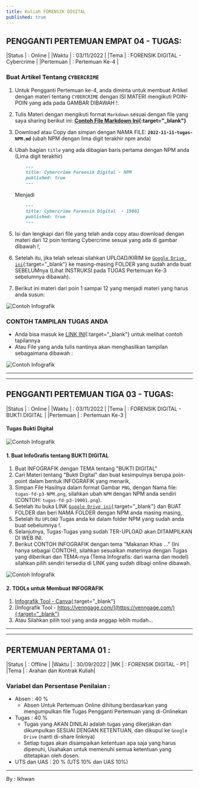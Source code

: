 ```yaml
---
title: Kuliah FORENSIK DIGITAL
published: true
---
```



## PENGGANTI PERTEMUAN EMPAT 04 - TUGAS:

|Status     | : Online                   |
|Waktu      | : 03/11/2022               |
|Tema       | : FORENSIK DIGITAL - Cybercrime |
|Pertemuan  | : Pertemuan Ke-4   |


    
### Buat Artikel Tentang `CYBERCRIME`

1. Untuk Pengganti Pertemuan ke-4, anda diminta untuk membuat Artikel dengan materi tentang `CYBERCRIME` dengan ISI MATERI mengikuti POIN-POIN yang ada pada GAMBAR DIBAWAH !.
2. Tulis Materi dengan mengikuti format `Markdown` sesuai dengan file yang saya sharing berikut ini: <b>[Contoh File Markdown Ini](reff/2022-11-11-tugas-NPM.md.txt){:target="_blank"}</b>
3. Download atau Copy dan simpan dengan NAMA FILE: <b>`2022-11-11-tugas-NPM.md`</b> (ubah NPM dengan lima digit terakhir npm anda)
4. Ubah bagian `title` yang ada dibagian baris pertama dengan NPM anda (Lima digit terakhir)

    ```md
        ---
        title: Cybercrime Forensik Digital - NPM
        published: true
        ---

    ```

    Menjadi 

    ```md
        ---
        title: Cybercrime Forensik Digital  - 19001
        published: true
        ---

    ```
5. Isi dan lengkapi dari file yang telah anda copy atau download dengan materi dari 12 poin tentang Cybercrime sesuai yang ada di gambar dibawah !,
4. Setelah itu, jika telah selesai silahkan UPLOAD/KIRIM ke [`Google Drive ini`](https://drive.google.com/drive/folders/1BhhJrvBiiE0DQAQI6j4cKj4OUsIfUH4p?usp=sharing){:target="_blank"} ke masing-masing FOLDER yang sudah anda buat SEBELUMnya (Lihat INSTRUKSI pada TUGAS Pertemuan Ke-3 sebelumnya dibawah).
5. Berikut ini materi dari poin 1 sampai 12 yang menjadi materi yang harus anda susun: 

![Contoh Infografik](reff/img/tugas-fd-p4-19001.png)


### CONTOH TAMPILAN TUGAS ANDA 

* Anda bisa masuk ke [LINK INI](tugas-19001.html){:target="_blank"} untuk melihat contoh tapilannya 
* Atau File yang anda tulis nantinya akan menghasilkan tampilan sebagaimana dibawah : 

![Contoh Infografik](reff/img/tugas-fd-p4-1-19001.png)


***
***


## PENGGANTI PERTEMUAN TIGA 03 - TUGAS:

|Status  | : Online                   |
|Waktu   | : 03/11/2022               |
|Tema    | : FORENSIK DIGITAL - BUKTI DIGITAL |
|Pertemuan | : Pertemuan Ke-3   |

#### Tugas Bukti Digital 

![Contoh Infografik](reff/img/tugas-fd-p3-1-19001.png)


#### 1. Buat InfoGrafis tentang BUKTI DIGITAL

1. Buat INFOGRAFIK dengan TEMA tentang "BUKTI DIGITAL"
2. Cari Materi tentang "Bukti Digital" dan buat kesimpulnya berupa poin-point dalam bentuk INFOGRAFIK yang menarik,
3. Simpan File Hasilnya dalam format Gambar `PNG`, dengan Nama file: `tugas-fd-p3-NPM.png`, silahkan ubah `NPM` dengan NPM anda sendiri (CONTOH: `tugas-fd-p3-19001.png`). 
4. Setelah itu buka LINK [`Google Drive ini`](https://drive.google.com/drive/folders/1BhhJrvBiiE0DQAQI6j4cKj4OUsIfUH4p?usp=sharing){:target="_blank"} dan BUAT FOLDER  dan beri NAMA FOLDER dengan NPM anda masing masing, 
5. Setelah itu `UPLOAD` Tugas anda ke dalam folder NPM yang sudah anda buat sebelumnya !.
6. Selanjutnya, Tugas-Tugas yang sudah TER-UPLOAD akan DITAMPILKAN DI WEB INI.
7. Berikut CONTOH INFOGRAFIK dengan tema "Makanan Khas ..." (Ini hanya sebagai CONTOH), silahkan sesuaikan materinya dengan Tugas yang diberikan dan TEMA-nya (Tema Infografis: dari warna dan model) silahkan pilih sendiri tersedia di LINK yang sudah dibagi online dibawah.

![Contoh Infografik](reff/img/tugas-fd-p3-19001.png)




#### 2. TOOLs untuk Membuat INFOGRAFIK

1. [Infografik Tool - Canva](https://www.canva.com/design/DAFRl4bwqwQ/JOSqwYVVbfvIVR06X4Ii3g/edit?utm_source=onboarding){:target="_blank"}
2. [Infografik Tool - https://venngage.com/](https://venngage.com/){:target="_blank"}
3. Atau Silahkan pilih tool yang anda anggap lebih mudah...


***
***

## PERTEMUAN PERTAMA 01 :

|Status  | : Offline                    |
|Waktu   | : 30/09/2022                |
|MK      | : FORENSIK DIGITAL - P1 |
|Tema    | : Arahan dan Kontrak Kuliah|



### Variabel dan Persentase Penilaian :
- Absen  : 40 %
    - Absen Untuk Pertemuan Online dihitung berdasarkan yang mengumpulkan file Tugas Pengganti Pertemuan yang di-Onlinekan
- Tugas  : 40 %
    - Tugas yang AKAN DINILAI adalah tugas yang dikerjakan dan dikumpulkan SESUAI DENGAN KETENTUAN, dan dikupul ke `Google Drive` (nanti di-share linknya)
    - Setiap tugas akan disampaikan ketentuan apa saja yang harus dipenuhi, Usahakan untuk memenuhi semua ketentuan yang ditetapkan oleh dosen.
- UTS dan UAS : 20 % (UTS 10% dan UAS 10%)




***
By : Ikhwan
